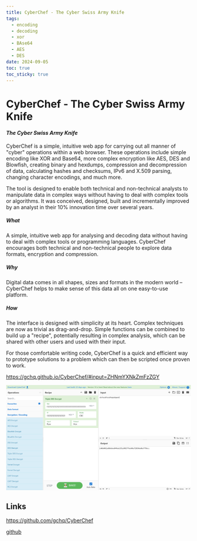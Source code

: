 ```yaml
---
title: CyberChef - The Cyber Swiss Army Knife
tags:
  - encoding
  - decoding
  - xor
  - BAse64
  - AES
  - DES
date: 2024-09-05
toc: true
toc_sticky: true
---
```

#  CyberChef - The Cyber Swiss Army Knife

#### _The Cyber Swiss Army Knife_



CyberChef is a simple, intuitive web app for carrying out all manner of "cyber" operations within a web browser. These operations include simple encoding like XOR and Base64, more complex encryption like AES, DES and Blowfish, creating binary and hexdumps, compression and decompression of data, calculating hashes and checksums, IPv6 and X.509 parsing, changing character encodings, and much more.

The tool is designed to enable both technical and non-technical analysts to manipulate data in complex ways without having to deal with complex tools or algorithms. It was conceived, designed, built and incrementally improved by an analyst in their 10% innovation time over several years.


##### **What**

A simple, intuitive web app for analysing and decoding data without having to deal with complex tools or programming languages. CyberChef encourages both technical and non-technical people to explore data formats, encryption and compression.

  

##### **Why**

Digital data comes in all shapes, sizes and formats in the modern world – CyberChef helps to make sense of this data all on one easy-to-use platform.

  

##### **How**

The interface is designed with simplicity at its heart. Complex techniques are now as trivial as drag-and-drop. Simple functions can be combined to build up a "recipe", potentially resulting in complex analysis, which can be shared with other users and used with their input.

For those comfortable writing code, CyberChef is a quick and efficient way to prototype solutions to a problem which can then be scripted once proven to work.

https://gchq.github.io/CyberChef/#input=ZHNmYXNkZmFzZGY

![](../_asset/2024-09-05-Cyberchef_image_1.png)
## Links

<https://github.com/gchq/CyberChef>

[github](https://github.com/gchq/CyberChef#the-cyber-swiss-army-knife)
